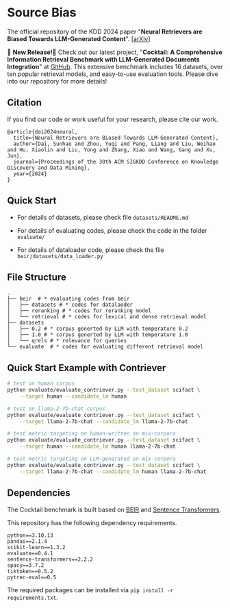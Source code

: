# Source Bias

The official repository of the KDD 2024 paper "**Neural Retrievers are Biased Towards LLM-Generated Content**". [[arXiv](http://arxiv.org/abs/2310.20501)] 

🌟 **New Release!**🌟 Check out our latest project, "**Cocktail: A Comprehensive Information Retrieval Benchmark with LLM-Generated Documents Integration**" at [GitHub](https://github.com/KID-22/Cocktail). This extensive benchmark includes 16 datasets, over ten popular retrieval models, and easy-to-use evaluation tools. Please dive into our repository for more details!

<!--
## News
+ 
+ **[2024-05-17]** Our paper has been accepted by KDD 2024 (Research Track).
-->

## Citation
If you find our code or work useful for your research, please cite our work.

```
@article{dai2024neural,
  title={Neural Retrievers are Biased Towards LLM-Generated Content},
  author={Dai, Sunhao and Zhou, Yuqi and Pang, Liang and Liu, Weihao and Hu, Xiaolin and Liu, Yong and Zhang, Xiao and Wang, Gang and Xu, Jun},
  journal={Proceedings of the 30th ACM SIGKDD Conference on Knowledge Discovery and Data Mining},
  year={2024}
}
```

## Quick Start

- For details of datasets, please check file `datasets/README.md`

- For details of evaluating codes, please check the code in the folder `evaluate/`

- For details of dataloader code, please check the file `beir/datasets/data_loader.py`

## File Structure

```shell
.
├── beir  # * evaluating codes from beir
│   ├── datasets # * codes for datalaoder
│   ├── reranking # * codes for reranking model
│   └── retrieval # * codes for lexical and dense retrieval model 
├── datasets
│   ├── 0.2 # * corpus generted by LLM with temperature 0.2
│   ├── 1.0 # * corpus generted by LLM with temperature 1.0
│   └── qrels # * relevance for queries
└── evaluate  # * codes for evaluating different retrieval model
```

## Quick Start Example with Contriever

```bash
# test on human corpus
python evaluate/evaluate_contriever.py --test_dataset scifact \
    --target human --candidate_lm human

# test on llama-2-7b-chat corpus
python evaluate/evaluate_contriever.py --test_dataset scifact \
    --target llama-2-7b-chat --candidate_lm llama-2-7b-chat

# test metric targeting on human-written on mix-corpora
python evaluate/evaluate_contriever.py --test_dataset scifact \
    --target human --candidate_lm human llama-2-7b-chat

# test metric targeting on LLM-generated on mix-corpora
python evaluate/evaluate_contriever.py --test_dataset scifact \
    --target llama-2-7b-chat --candidate_lm human llama-2-7b-chat
```

## Dependencies

The Cocktail benchmark is built based on [BEIR](https://github.com/beir-cellar/beir) and [Sentence Transformers](https://huggingface.co/sentence-transformers).

This repository has the following dependency requirements.

```
python==3.10.13
pandas==2.1.4
scikit-learn==1.3.2
evaluate==0.4.1
sentence-transformers==2.2.2
spacy==3.7.2
tiktoken==0.5.2
pytrec-eval==0.5
```

The required packages can be installed via `pip install -r requirements.txt`.
